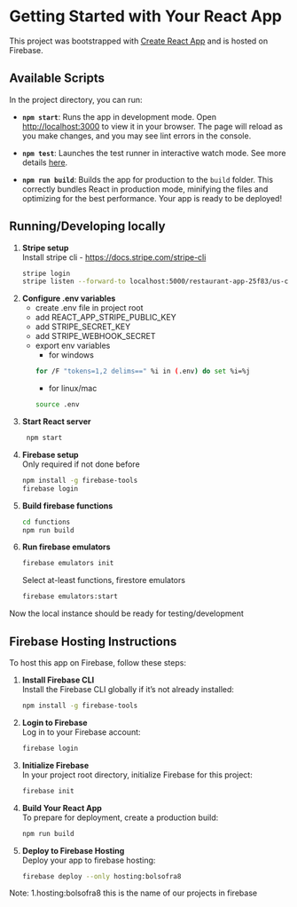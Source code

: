 # Getting Started with Your React App

This project was bootstrapped with [Create React App](https://github.com/facebook/create-react-app) and is hosted on Firebase.

## Available Scripts

In the project directory, you can run:

- **`npm start`**: Runs the app in development mode. Open [http://localhost:3000](http://localhost:3000) to view it in your browser. The page will reload as you make changes, and you may see lint errors in the console.
  
- **`npm test`**: Launches the test runner in interactive watch mode. See more details [here](https://facebook.github.io/create-react-app/docs/running-tests).
  
- **`npm run build`**: Builds the app for production to the `build` folder. This correctly bundles React in production mode, minifying the files and optimizing for the best performance. Your app is ready to be deployed!
## Running/Developing locally

1. **Stripe setup**  
   Install stripe cli - https://docs.stripe.com/stripe-cli
    ```bash
   stripe login
   stripe listen --forward-to localhost:5000/restaurant-app-25f83/us-central1/onPayment
2. **Configure .env variables**  
   - create .env file in project root
   - add REACT_APP_STRIPE_PUBLIC_KEY
   - add STRIPE_SECRET_KEY
   - add STRIPE_WEBHOOK_SECRET
   - export env variables
     - for windows 
     ```bash
     for /F "tokens=1,2 delims==" %i in (.env) do set %i=%j
     ```
     - for linux/mac
     ```bash
     source .env
     ```
3. **Start React server**  
   ```bash
    npm start
4. **Firebase setup**  
   Only required if not done before
   ```bash
   npm install -g firebase-tools
   firebase login
5. **Build firebase functions**  
   ```bash
   cd functions
   npm run build
6. **Run firebase emulators**  
    ```bash
   firebase emulators init
   ```
   Select at-least functions, firestore emulators
    ```bash
   firebase emulators:start

Now the local instance should be ready for testing/development
   
## Firebase Hosting Instructions

To host this app on Firebase, follow these steps:

1. **Install Firebase CLI**  
   Install the Firebase CLI globally if it’s not already installed:
   ```bash
   npm install -g firebase-tools
2. **Login to Firebase**  
   Log in to your Firebase account:
   ```bash
   firebase login
3. **Initialize Firebase**  
  In your project root directory, initialize Firebase for this project:
   ```bash
   firebase init
4. **Build Your React App**  
 To prepare for deployment, create a production build:
   ```bash
   npm run build
5. **Deploy to Firebase Hosting**  
 Deploy your app to firebase hosting:
   ```bash
   firebase deploy --only hosting:bolsofra8

Note: 1.hosting:bolsofra8 this is the name of our projects in firebase
